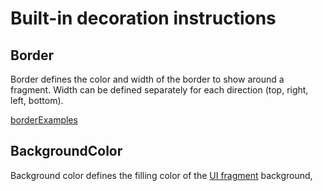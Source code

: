 # Built-in decoration instructions

## Border

Border defines the color and width of the border to show around a fragment.
Width can be defined separately for each direction (top, right, left, bottom).

[borderExamples](example://built_in_decoration_instructions)

## BackgroundColor

Background color defines the filling color of the [UI fragment](def://) background,
